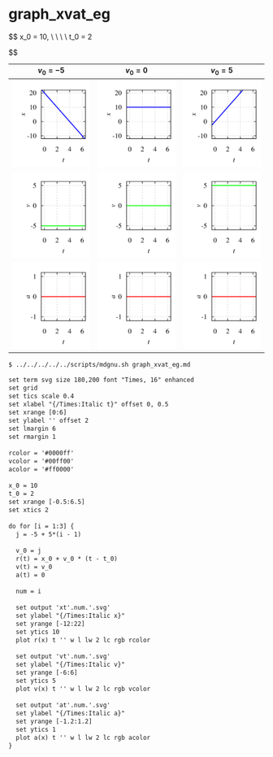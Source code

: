 # graph_xvat_eg

$$
x_0 = 10, \ \ \ \ t_0 = 2

$$

$v_0 = -5$ | $v_0 = 0$ | $v_0 = 5$
:-: | :-: | :-:
![](xt1.svg) | ![](xt2.svg) | ![](xt3.svg)
![](vt1.svg) | ![](vt2.svg) | ![](vt3.svg)
![](at1.svg) | ![](at2.svg) | ![](at3.svg)



```shell
$ ../../../../../scripts/mdgnu.sh graph_xvat_eg.md
```


```gnuplot
set term svg size 180,200 font "Times, 16" enhanced
set grid
set tics scale 0.4
set xlabel "{/Times:Italic t}" offset 0, 0.5
set xrange [0:6]
set ylabel '' offset 2
set lmargin 6
set rmargin 1

rcolor = '#0000ff'
vcolor = '#00ff00'
acolor = '#ff0000'

x_0 = 10
t_0 = 2
set xrange [-0.5:6.5]
set xtics 2

do for [i = 1:3] {
  j = -5 + 5*(i - 1)
  
  v_0 = j
  r(t) = x_0 + v_0 * (t - t_0)
  v(t) = v_0
  a(t) = 0
  
  num = i
  
  set output 'xt'.num.'.svg'
  set ylabel "{/Times:Italic x}"
  set yrange [-12:22]
  set ytics 10
  plot r(x) t '' w l lw 2 lc rgb rcolor

  set output 'vt'.num.'.svg'
  set ylabel "{/Times:Italic v}"
  set yrange [-6:6]
  set ytics 5
  plot v(x) t '' w l lw 2 lc rgb vcolor

  set output 'at'.num.'.svg'
  set ylabel "{/Times:Italic a}"
  set yrange [-1.2:1.2]
  set ytics 1
  plot a(x) t '' w l lw 2 lc rgb acolor
}

```
